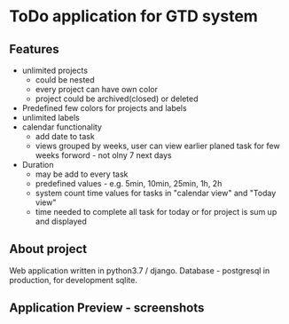 # ToDo application for GTD system
## Features
+ unlimited projects
	+ could be nested
	+ every project can have own color
	+ project could be archived(closed) or deleted
+ Predefined few colors for projects and labels
+ unlimited labels
+ calendar functionality
	+ add date to task
	+ views grouped by weeks, user can view earlier planed task for few weeks forword - not olny 7 next days
+ Duration
	+ may be add to every task
	+ predefined values - e.g. 5min, 10min, 25min, 1h, 2h
	+ system count time values for tasks in "calendar view" and "Today view"
  + time needed to complete all task for today or for project is sum up and displayed

## About project
Web application written in python3.7 / django. Database - postgresql in production, for development sqlite.

## Application Preview - screenshots
